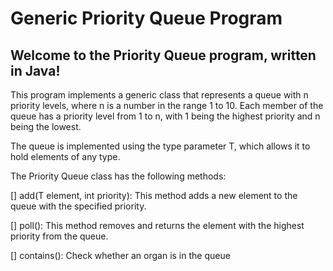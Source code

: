 # Generic Priority Queue Program

## Welcome to the Priority Queue program, written in Java!

This program implements a generic class that represents a queue with n priority levels, where n is a number in the range 1 to 10. Each member of the queue has a priority level from 1 to n, with 1 being the highest priority and n being the lowest.

The queue is implemented using the type parameter T, which allows it to hold elements of any type.

The Priority Queue class has the following methods:

[] add(T element, int priority): This method adds a new element to the queue with the specified priority.

[] poll(): This method removes and returns the element with the highest priority from the queue.

[] contains(): Check whether an organ is in the queue
